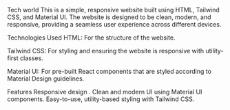Tech world
This is a simple, responsive website built using HTML, Tailwind CSS, and Material UI. The website is designed to be clean, modern, and responsive, providing a seamless user
experience across different devices.

Technologies Used
HTML: For the structure of the website.

Tailwind CSS: For styling and ensuring the website is responsive with utility-first classes.

Material UI: For pre-built React components that are styled according to Material Design guidelines.

Features
Responsive design .
Clean and modern UI using Material UI components.
Easy-to-use, utility-based styling with Tailwind CSS.
